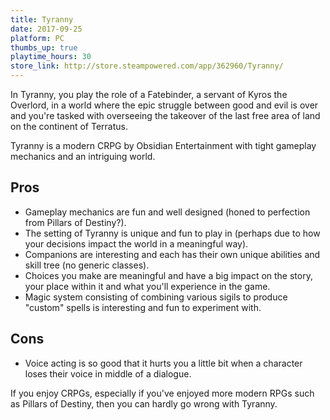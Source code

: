 ```yaml
---
title: Tyranny
date: 2017-09-25
platform: PC
thumbs_up: true
playtime_hours: 30
store_link: http://store.steampowered.com/app/362960/Tyranny/
---
```

In Tyranny, you play the role of a Fatebinder, a servant of Kyros the Overlord, in a world where the epic struggle between good and evil is over and you're tasked with overseeing the takeover of the last free area of land on the continent of Terratus.

Tyranny is a modern CRPG by Obsidian Entertainment with tight gameplay mechanics and an intriguing world.

## Pros

- Gameplay mechanics are fun and well designed (honed to perfection from Pillars of Destiny?).
- The setting of Tyranny is unique and fun to play in (perhaps due to how your decisions impact the world in a meaningful way).
- Companions are interesting and each has their own unique abilities and skill tree (no generic classes).
- Choices you make are meaningful and have a big impact on the story, your place within it and what you'll experience in the game.
- Magic system consisting of combining various sigils to produce "custom" spells is interesting and fun to experiment with.

## Cons

- Voice acting is so good that it hurts you a little bit when a character loses their voice in middle of a dialogue.

If you enjoy CRPGs, especially if you've enjoyed more modern RPGs such as Pillars of Destiny, then you can hardly go wrong with Tyranny.
